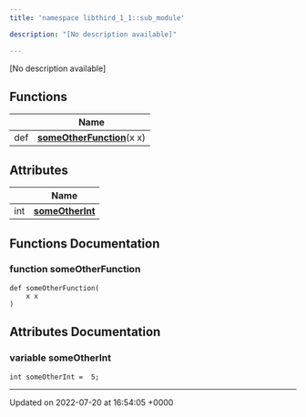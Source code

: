 ```yaml
---
title: 'namespace libthird_1_1::sub_module'

description: "[No description available]"

---
```







[No description available]

## Functions

|                | Name           |
| -------------- | -------------- |
| def | **[someOtherFunction](/documentation/code/namespaces/namespacelibthird__1__1_1_1sub__module/#function-someotherfunction)**(x x) |

## Attributes

|                | Name           |
| -------------- | -------------- |
| int | **[someOtherInt](/documentation/code/namespaces/namespacelibthird__1__1_1_1sub__module/#variable-someotherint)**  |


## Functions Documentation

### function someOtherFunction

```
def someOtherFunction(
    x x
)
```



## Attributes Documentation

### variable someOtherInt

```
int someOtherInt =  5;
```





-------------------------------

Updated on 2022-07-20 at 16:54:05 +0000